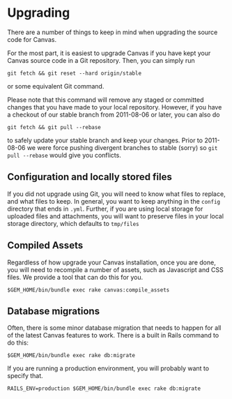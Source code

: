 Upgrading
============

There are a number of things to keep in mind when upgrading the source code for Canvas.

For the most part, it is easiest to upgrade Canvas if you have kept your Canvas source code in a Git repository. Then, you can simply run 

```
git fetch && git reset --hard origin/stable
```

or some equivalent Git command.

Please note that this command will remove any staged or committed changes that you have made to your local repository. However, if you have a checkout of our stable branch from 2011-08-06 or later, you can also do

```
git fetch && git pull --rebase
```

to safely update your stable branch and keep your changes. Prior to 2011-08-06 we were force pushing divergent branches to stable (sorry) so `git pull --rebase` would give you conflicts.


Configuration and locally stored files
--------------

If you did not upgrade using Git, you will need to know what files to replace, and what files to keep. In general, you want to keep anything in the `config` directory that ends in `.yml`. Further, if you are using local storage for uploaded files and attachments, you will want to preserve files in your local storage directory, which defaults to `tmp/files`

Compiled Assets
-------------

Regardless of how upgrade your Canvas installation, once you are done, you will need to recompile a number of assets, such as Javascript and CSS files. We provide a tool that can do this for you.

```
$GEM_HOME/bin/bundle exec rake canvas:compile_assets
```

Database migrations
-------------

Often, there is some minor database migration that needs to happen for all of the latest Canvas features to work. There is a built in Rails command to do this:

```
$GEM_HOME/bin/bundle exec rake db:migrate
```

If you are running a production environment, you will probably want to specify that.

```
RAILS_ENV=production $GEM_HOME/bin/bundle exec rake db:migrate
```
